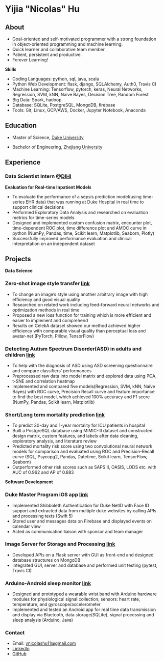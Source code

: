 
# Yijia "Nicolas" Hu

## About  
- Goal-oriented and self-motivated programmer with a strong foundation in object-oriented programming and machine learning. 
- Quick learner and collaborative team member.
- Patient, persistent and productive. 
- Forever Learning! 


**Skills**   
- Coding Languages: python, sql, java, scala
- Python Web Development: flask, django, SQLAlchemy, Auth0, Travis CI
- Machine Learning: Tensorflow, pytorch, keras, Neural Networks, Regression, SVM, kNN, Naive Bayes, Decision Tree, Random Forest 
- Big Data: Spark, hadoop 
- Database: SQLite, PostgreSQL, MongoDB, firebase
- Tools: Git, Linux, GCP/AWS, Docker, Jupyter Notebook, Anaconda

<!-- Hive -->
<!-- - data analysis: powerBI, Tableau, Advanced MS Excel (macros, index, conditional list, arrays, pivots, lookups)--> 
<!-- - business: a/b test --> 
<!-- Data analysis, data wranggling, data preprocessing, data modeling,
 data visualization --> 

## Education 
-  Master of Science, [Duke University](https://duke.edu/)

-  Bachelor of Engineering, [Zhejiang University](https://www.zju.edu.cn/english/) 

## Experience 
### Data Scientist Intern @[DIHI](https://dihi.org/)

**Evaluation for Real-time Inpatient Models** 
- To evaluate the performance of a sepsis prediction model(using time-series EHR data) that was running at Duke Hospital in real time to support clinical decisions
- Performed Exploratory Data Analysis and researched on evaluation metrics for time-series models
- Designed and implemented custom confusion matrix, encounter plot, time-dependent ROC plot, time difference plot and AMOC curve in python (NumPy, Pandas, time, Scikit learn, Matplotlib, Seaborn, Plotly)
- Successfully improved performance evaluation and clinical interpretation on an independent dataset

## Projects


**Data Science**

### Zero-shot image style transfer [link](https://github.com/NicolasHu11/Zero-Shot-Image-Style-Transfer)
- To change an image’s style using another arbitrary image with high efficiency and good visual quality
- Researched on related work including feed-forward neural networks and optimization methods in real time
- Proposed a new loss function for training which is more efficient and easier to implement and comprehend
- Results on CelebA dataset showed our method achieved higher efficiency with comparable visual quality
than perceptual loss and avatar-net (PyTorch, Pillow, TensorFlow)

### Detecting Autism Spectrum Disorder(ASD) in adults and children [link](https://github.com/NicolasHu11/ASD-Detection)
- To help with the diagnosis of ASD using ASD screening questionnaire and compare classifiers’ performances
- Preprocessed raw data into model matrix and explored data using PCA, t-SNE and correlation heatmap
- Implemented and compared five models(Regression, SVM, kNN, Naïve Bayes) with ROC curve, Precision Recall curve and feature importance to find the best model, which achieved 100% accuracy and F1 score (NumPy, Pandas, Scikit learn, Matplotlib)

### Short/Long term mortality prediction [link](https://github.com/NicolasHu11/Short-Long-Term-Mortality-Prediction)
- To predict 30-day and 1-year mortality for ICU patients in hospital
- Built a PostgreSQL database using MIMIC-III dataset and constructed design matrix, custom features, and labels after data cleaning, exploratory analysis, and literature review
- Predicted mortality risk score using two convolutional neural network models for comparison and evaluated using ROC and Precision-Recall curve (SQL, Psycopg2, Pandas, Datetime, Scikit learn, TensorFlow, Seaborn)
- Outperformed other risk scores such as SAPS II, OASIS, LODS etc. with AUC of 0.962 and AP of 0.883   

**Software Development**

### Duke Master Program iOS app [link](https://github.com/NicolasHu11/Duke-Masters-iOS-app)
- Implemented Shibboleth Authentication for Duke NetID with Face ID support and extracted data from multiple duke websites by calling APIs and processing texts (Swift 5)
- Stored user and messages data on Firebase and displayed events on calendar view
- Acted as communication liaison with sponsor and team manager


### Image Server for Storage and Processing [link](https://github.com/NicolasHu11/BME547Final)

- Developed APIs on a Flask server with GUI as front-end and designed database structures on MongoDB
- Integrated GUI, server and database and performed unit testing (pytest, Travis CI)

### Arduino-Android sleep monitor [link](https://github.com/NicolasHu11/Arduino-Sleep-Monitor)
- Designed and prototyped a wearable wrist band with Arduino hardware modules for physiological signal
collection; sensors: heart rate, temperature, and gyroscope/accelerometer
- Implemented and tested an Android app for real time data transmission and display via Bluetooth, data
storage(SQLite), signal processing and sleep analysis (Arduino, Java)

### Contact 
- Email: ynicolashu11@gmail.com
- [LinkedIn](https://www.linkedin.com/in/yijia-hu/)
- [GitHub](https://github.com/NicolasHu11)

